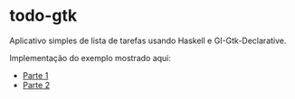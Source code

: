 # todo-gtk

Aplicativo simples de lista de tarefas usando Haskell e GI-Gtk-Declarative.

Implementação do exemplo mostrado aqui:
* [Parte 1](https://haskell-at-work.com/episodes/2019-01-10-purely-functional-gtk-part-1-hello-world.html)
* [Parte 2](https://haskell-at-work.com/episodes/2019-01-19-purely-functional-gtk-part-2-todo-mvc.html)